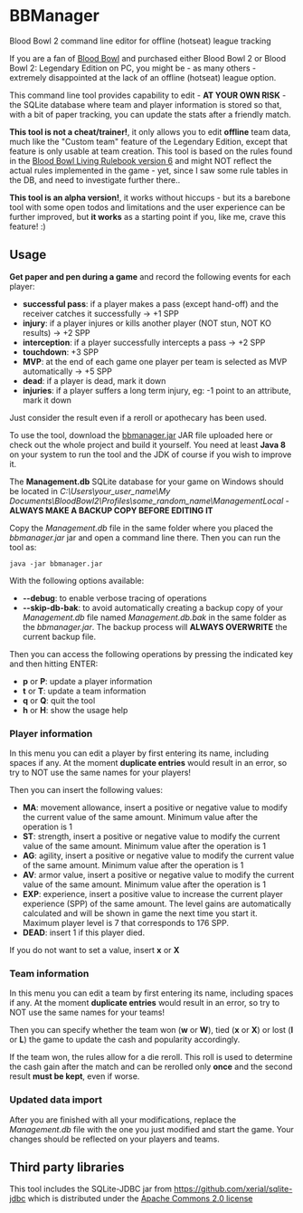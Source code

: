 # BBManager
Blood Bowl 2 command line editor for offline (hotseat) league tracking

If you are a fan of [Blood Bowl](http://www.bloodbowl-game.com/) and purchased either Blood Bowl 2 or Blood Bowl 2: Legendary Edition on PC, you might be - as many others - extremely disappointed at the lack of an offline (hotseat) league option.

This command line tool provides capability to edit - **AT YOUR OWN RISK** - the SQLite database where team and player information is stored so that, with a bit of paper tracking, you can update the stats after a friendly match.

**This tool is not a cheat/trainer!**, it only allows you to edit **offline** team data, much like the "Custom team" feature of the Legendary Edition, except that feature is only usable at team creation.
This tool is based on the rules found in the [Blood Bowl Living Rulebook version 6](http://bloodbowlgamers.com/downloads/LRB6.pdf) and might NOT reflect the actual rules implemented in the game - yet, since I saw some rule tables in the DB, and need to investigate further there..

**This tool is an alpha version!**, it works without hiccups - but its a barebone tool with some open todos and limitations and the user experience can be further improved, but **it works** as a starting point if you, like me, crave this feature! :)

## Usage
**Get paper and pen during a game** and record the following events for each player:
* **successful pass**: if a player makes a pass (except hand-off) and the receiver catches it successfully -> +1 SPP
* **injury**: if a player injures or kills another player (NOT stun, NOT KO results) -> +2 SPP
* **interception**: if a player successfully intercepts a pass -> +2 SPP
* **touchdown**: +3 SPP
* **MVP**: at the end of each game one player per team is selected as MVP automatically -> +5 SPP
* **dead**: if a player is dead, mark it down
* **injuries**: if a player suffers a long term injury, eg: -1 point to an attribute, mark it down

Just consider the result even if a reroll or apothecary has been used.

To use the tool, download the [bbmanager.jar](bbmanager/out/artifacts/bbmanager_jar/bbmanager.jar) JAR file uploaded here or check out the whole project and build it yourself. You need at least **Java 8** on your system to run the tool and the JDK of course if you wish to improve it.

The **Management.db** SQLite database for your game on Windows should be located in *C:\Users\your_user_name\My Documents\BloodBowl2\Profiles\some_random_name\ManagementLocal* - **ALWAYS MAKE A BACKUP COPY BEFORE EDITING IT**

Copy the *Management.db* file in the same folder where you placed the *bbmanager.jar* jar and open a command line there. Then you can run the tool as:

`java -jar bbmanager.jar`

With the following options available:
* **--debug**: to enable verbose tracing of operations
* **--skip-db-bak**: to avoid automatically creating a backup copy of your *Management.db* file named *Management.db.bak* in the same folder as the *bbmanager.jar*. The backup process will **ALWAYS OVERWRITE** the current backup file.

Then you can access the following operations by pressing the indicated key and then hitting ENTER:
* **p** or **P**: update a player information
* **t** or **T**: update a team information
* **q** or **Q**: quit the tool
* **h** or **H**: show the usage help

### Player information
In this menu you can edit a player by first entering its name, including spaces if any. At the moment **duplicate entries** would result in an error, so try to NOT use the same names for your players!

Then you can insert the following values:
* **MA**: movement allowance, insert a positive or negative value to modify the current value of the same amount. Minimum value after the operation is 1 
* **ST**: strength, insert a positive or negative value to modify the current value of the same amount. Minimum value after the operation is 1 
* **AG**: agility, insert a positive or negative value to modify the current value of the same amount. Minimum value after the operation is 1 
* **AV**: armor value, insert a positive or negative value to modify the current value of the same amount. Minimum value after the operation is 1 
* **EXP**: experience, insert a positive value to increase the current player experience (SPP) of the same amount. The level gains are automatically calculated and will be shown in game the next time you start it. Maximum player level is 7 that corresponds to 176 SPP.
* **DEAD**: insert 1 if this player died.

If you do not want to set a value, insert **x** or **X**

### Team information
In this menu you can edit a team by first entering its name, including spaces if any. At the moment **duplicate entries** would result in an error, so try to NOT use the same names for your teams!

Then you can specify whether the team won (**w** or **W**), tied (**x** or **X**) or lost (**l** or **L**) the game to update the cash and popularity accordingly.

If the team won, the rules allow for a die reroll. This roll is used to determine the cash gain after the match and can be rerolled only **once** and the second result **must be kept**, even if worse.

### Updated data import
After you are finished with all your modifications, replace the *Management.db* file with the one you just modified and start the game. Your changes should be reflected on your players and teams.

## Third party libraries
This tool includes the SQLite-JDBC jar from https://github.com/xerial/sqlite-jdbc which is distributed under the [Apache Commons 2.0 license](http://www.apache.org/licenses/LICENSE-2.0)

